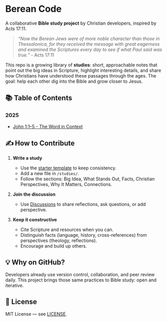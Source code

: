 # Berean Code

A collaborative **Bible study project** by Christian developers, inspired by Acts 17:11.

> *“Now the Berean Jews were of more noble character than those in Thessalonica, for they received the message with great eagerness and examined the Scriptures every day to see if what Paul said was true.”* - Acts 17:11

This repo is a growing library of **studies**: short, approachable notes that point out the big ideas in Scripture, highlight interesting details, and share how Christians have understood these passages through the ages. The goal: help each other dig into the Bible and grow closer to Jesus.

## 📚 Table of Contents

### 2025

* [John 1:1–5 - The Word in Context](studies/2025-09-13-john-1-1-5.md)

## ✍️ How to Contribute

1. **Write a study**

   * Use the [starter template](studies/_TEMPLATE.md) to keep consistency.
   * Add a new file in `/studies/`.
   * Follow the sections: Big Idea, What Stands Out, Facts, Christian Perspectives, Why It Matters, Connections.

2. **Join the discussion**

   * Use [Discussions](https://github.com/arminbro/berean-code/discussions) to share reflections, ask questions, or add perspective.

3. **Keep it constructive**

   * Cite Scripture and resources when you can.
   * Distinguish facts (language, history, cross-references) from perspectives (theology, reflections).
   * Encourage and build up others.

## 💡 Why on GitHub?

Developers already use version control, collaboration, and peer review daily. This project brings those same practices to Bible study: open and iterative.

## 🔖 License

MIT License — see [LICENSE](LICENSE).
